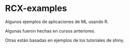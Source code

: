 # RCX-examples

Algunos ejemplos de aplicaciones de ML usando R.

Algunas fueron hechas en cursos anteriores.

Otras están basadas en ejemplos de los tutoriales de shiny.

